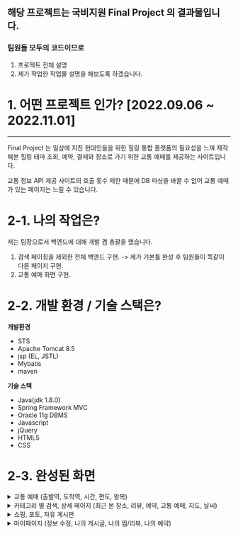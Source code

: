 ## 해당 프로젝트는 국비지원 Final Project 의 결과물입니다.

### 팀원들 모두의 코드이므로

  1. 프로젝트 전체 설명
  2. 제가 작업한 작업물 설명을 해보도록 하겠습니다.
  
# 1. 어떤 프로젝트 인가? [2022.09.06 ~ 2022.11.01]
***
Final Project 는 일상에 지친 현대인들을 위한 힐링 통합 플랫폼의 
필요성을 느껴 제작해본 힐링 테마 조회, 예약, 결제와 
장소로 가기 위한 교통 예매를 제공하는 사이트입니다.

교통 정보 API 제공 사이트의 호출 횟수 제한 때문에 
DB 파싱을 바꿀 수 없어 교통 예매가 있는 페이지는 
느릴 수 있습니다.

# 2-1. 나의 작업은?

저는 팀장으로서 백엔드에 대해 개발 겸 총괄을 했습니다.
  1. 검색 페이징을 제외한 전체 백엔드 구현. 
    -> 제가 기본틀 완성 후 팀원들이 똑같이 다른 페이지 구현.
  2. 교통 예매 화면 구현.
  
# 2-2. 개발 환경 / 기술 스택은?

**개발환경**
  
  * STS
  * Apache Tomcat 8.5
  * jsp (EL, JSTL)
  * Mybatis
  * maven
  
**기술 스택**

  * Java(jdk 1.8.0)
  * Spring Framework MVC
  * Oracle 11g DBMS
  * Javascript
  * jQuery
  * HTML5
  * CSS
  
# 2-3. 완성된 화면

<details>
<summary>교통 예매 (출발역, 도착역, 시간, 편도, 왕복)</summary>
  <div><img src="https://user-images.githubusercontent.com/93322974/229851037-9aa623a7-4722-4fe8-9d74-26f7200d46c2.png"></div>
</details>

<details>
<summary>카테고리 별 검색, 상세 페이지 (최근 본 장소, 리뷰, 예약, 교통 예매, 지도, 날씨)</summary>
  <div><img src="https://user-images.githubusercontent.com/93322974/229851430-415d5e1d-c7bf-4da7-8278-055d9e0529d7.png"></div>
  <div><img src="https://user-images.githubusercontent.com/93322974/229851477-8fc5f69b-9754-4508-87cd-179369b52bfe.png"></div>
  <div><img src="https://user-images.githubusercontent.com/93322974/229851731-f90943bb-d078-4c79-902f-99929da1fbce.png"></div>
</details>

<details>
<summary>쇼핑, 포토, 자유 게시판</summary>
  <div><img src="https://user-images.githubusercontent.com/93322974/229851948-7272b5ca-1f05-4efb-9819-7ab330872de1.png"></div>
  <div><img src="https://user-images.githubusercontent.com/93322974/229852094-c071cc3b-35a9-45db-84e7-4ca43b778cda.png"></div>
</details>

<details>
<summary>마이페이지 (정보 수정, 나의 게시글, 나의 찜/리뷰, 나의 예약)</summary>
  <div><img src="https://user-images.githubusercontent.com/93322974/229852295-f37cc3aa-3153-4ca2-a473-aea09b142c29.png"></div>
  <div><img src="https://user-images.githubusercontent.com/93322974/229852436-8725b331-75f4-4004-bfad-2978a3d90672.png"></div>
</details>
